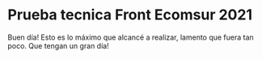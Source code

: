 # Prueba tecnica Front Ecomsur 2021

Buen día!
Esto es lo máximo que alcancé a realizar, lamento que fuera tan poco. 
Que tengan un gran día!
